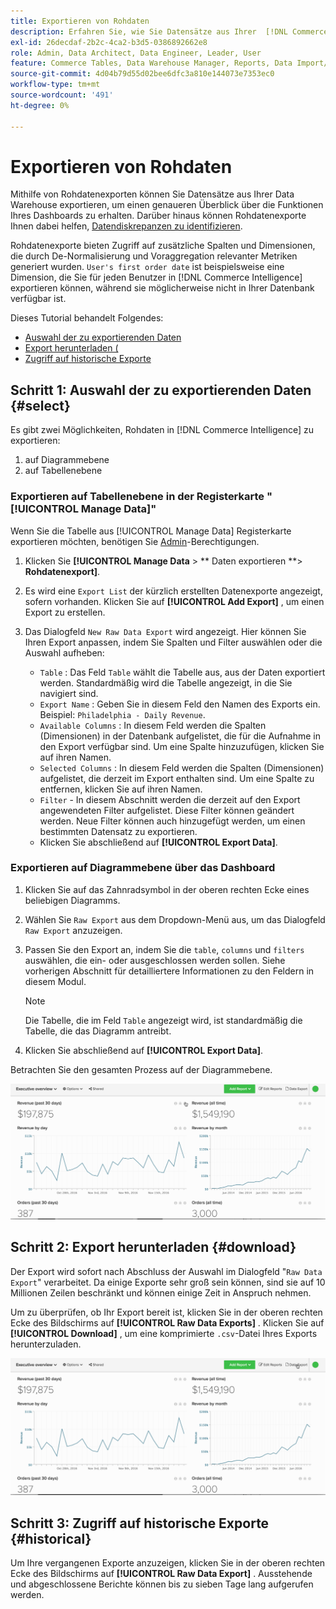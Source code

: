 ```yaml
---
title: Exportieren von Rohdaten
description: Erfahren Sie, wie Sie Datensätze aus Ihrer  [!DNL Commerce Intelligence] Data Warehouse exportieren, um sich einen genaueren Überblick über die Funktionen Ihres Dashboards zu verschaffen.
exl-id: 26decdaf-2b2c-4ca2-b3d5-0386892662e8
role: Admin, Data Architect, Data Engineer, Leader, User
feature: Commerce Tables, Data Warehouse Manager, Reports, Data Import/Export
source-git-commit: 4d04b79d55d02bee6dfc3a810e144073e7353ec0
workflow-type: tm+mt
source-wordcount: '491'
ht-degree: 0%

---
```


# Exportieren von Rohdaten

Mithilfe von Rohdatenexporten können Sie Datensätze aus Ihrer Data Warehouse exportieren, um einen genaueren Überblick über die Funktionen Ihres Dashboards zu erhalten. Darüber hinaus können Rohdatenexporte Ihnen dabei helfen, [Datendiskrepanzen zu identifizieren](https://experienceleague.adobe.com/docs/commerce-knowledge-base/kb/troubleshooting/miscellaneous/using-data-exports-to-pinpoint-discrepancies.html).

Rohdatenexporte bieten Zugriff auf zusätzliche Spalten und Dimensionen, die durch De-Normalisierung und Voraggregation relevanter Metriken generiert wurden. `User's first order date` ist beispielsweise eine Dimension, die Sie für jeden Benutzer in [!DNL Commerce Intelligence] exportieren können, während sie möglicherweise nicht in Ihrer Datenbank verfügbar ist.

Dieses Tutorial behandelt Folgendes:

* [Auswahl der zu exportierenden Daten](#select)
* [Export herunterladen (](#download)
* [Zugriff auf historische Exporte](#historical)

## Schritt 1: Auswahl der zu exportierenden Daten {#select}

Es gibt zwei Möglichkeiten, Rohdaten in [!DNL Commerce Intelligence] zu exportieren:

1. auf Diagrammebene
1. auf Tabellenebene

### Exportieren auf Tabellenebene in der Registerkarte &quot;[!UICONTROL Manage Data]&quot;

Wenn Sie die Tabelle aus [!UICONTROL Manage Data] Registerkarte exportieren möchten, benötigen Sie [Admin](../administrator/user-management/user-management.md)-Berechtigungen.

1. Klicken Sie **[!UICONTROL Manage Data** > ** Daten exportieren **> **Rohdatenexport]**.
1. Es wird eine `Export List` der kürzlich erstellten Datenexporte angezeigt, sofern vorhanden. Klicken Sie auf **[!UICONTROL Add Export]** , um einen Export zu erstellen.
1. Das Dialogfeld `New Raw Data Export` wird angezeigt. Hier können Sie Ihren Export anpassen, indem Sie Spalten und Filter auswählen oder die Auswahl aufheben:

   * `Table` : Das Feld `Table` wählt die Tabelle aus, aus der Daten exportiert werden. Standardmäßig wird die Tabelle angezeigt, in die Sie navigiert sind.
   * `Export Name` : Geben Sie in diesem Feld den Namen des Exports ein. Beispiel: `Philadelphia - Daily Revenue`.
   * `Available Columns` : In diesem Feld werden die Spalten (Dimensionen) in der Datenbank aufgelistet, die für die Aufnahme in den Export verfügbar sind. Um eine Spalte hinzuzufügen, klicken Sie auf ihren Namen.
   * `Selected Columns` : In diesem Feld werden die Spalten (Dimensionen) aufgelistet, die derzeit im Export enthalten sind. Um eine Spalte zu entfernen, klicken Sie auf ihren Namen.
   * `Filter` - In diesem Abschnitt werden die derzeit auf den Export angewendeten Filter aufgelistet. Diese Filter können geändert werden. Neue Filter können auch hinzugefügt werden, um einen bestimmten Datensatz zu exportieren.
   * Klicken Sie abschließend auf **[!UICONTROL Export Data]**.

### Exportieren auf Diagrammebene über das Dashboard

1. Klicken Sie auf das Zahnradsymbol in der oberen rechten Ecke eines beliebigen Diagramms.

1. Wählen Sie `Raw Export` aus dem Dropdown-Menü aus, um das Dialogfeld `Raw Export` anzuzeigen.

1. Passen Sie den Export an, indem Sie die `table`, `columns` und `filters` auswählen, die ein- oder ausgeschlossen werden sollen. Siehe vorherigen Abschnitt für detailliertere Informationen zu den Feldern in diesem Modul.

   >[!NOTE]
   >
   >Die Tabelle, die im Feld `Table` angezeigt wird, ist standardmäßig die Tabelle, die das Diagramm antreibt.

1. Klicken Sie abschließend auf **[!UICONTROL Export Data]**.

Betrachten Sie den gesamten Prozess auf der Diagrammebene.

![Animierte Demonstration des Exports von Rohdaten aus einem Diagramm](../assets/Chart-level_export.gif)

## Schritt 2: Export herunterladen {#download}

Der Export wird sofort nach Abschluss der Auswahl im Dialogfeld &quot;`Raw Data Export`&quot; verarbeitet. Da einige Exporte sehr groß sein können, sind sie auf 10 Millionen Zeilen beschränkt und können einige Zeit in Anspruch nehmen.

Um zu überprüfen, ob Ihr Export bereit ist, klicken Sie in der oberen rechten Ecke des Bildschirms auf **[!UICONTROL Raw Data Exports]** . Klicken Sie auf **[!UICONTROL Download]** , um eine komprimierte `.csv`-Datei Ihres Exports herunterzuladen.

![Animierte Demonstration zum Herunterladen einer exportierten CSV-Datei](../assets/Downloading_export.gif)

## Schritt 3: Zugriff auf historische Exporte {#historical}

Um Ihre vergangenen Exporte anzuzeigen, klicken Sie in der oberen rechten Ecke des Bildschirms auf **[!UICONTROL Raw Data Export]** . Ausstehende und abgeschlossene Berichte können bis zu sieben Tage lang aufgerufen werden.
